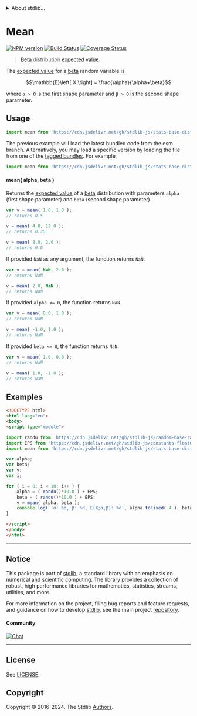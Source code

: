 <!--

@license Apache-2.0

Copyright (c) 2018 The Stdlib Authors.

Licensed under the Apache License, Version 2.0 (the "License");
you may not use this file except in compliance with the License.
You may obtain a copy of the License at

   http://www.apache.org/licenses/LICENSE-2.0

Unless required by applicable law or agreed to in writing, software
distributed under the License is distributed on an "AS IS" BASIS,
WITHOUT WARRANTIES OR CONDITIONS OF ANY KIND, either express or implied.
See the License for the specific language governing permissions and
limitations under the License.

-->


<details>
  <summary>
    About stdlib...
  </summary>
  <p>We believe in a future in which the web is a preferred environment for numerical computation. To help realize this future, we've built stdlib. stdlib is a standard library, with an emphasis on numerical and scientific computation, written in JavaScript (and C) for execution in browsers and in Node.js.</p>
  <p>The library is fully decomposable, being architected in such a way that you can swap out and mix and match APIs and functionality to cater to your exact preferences and use cases.</p>
  <p>When you use stdlib, you can be absolutely certain that you are using the most thorough, rigorous, well-written, studied, documented, tested, measured, and high-quality code out there.</p>
  <p>To join us in bringing numerical computing to the web, get started by checking us out on <a href="https://github.com/stdlib-js/stdlib">GitHub</a>, and please consider <a href="https://opencollective.com/stdlib">financially supporting stdlib</a>. We greatly appreciate your continued support!</p>
</details>

# Mean

[![NPM version][npm-image]][npm-url] [![Build Status][test-image]][test-url] [![Coverage Status][coverage-image]][coverage-url] <!-- [![dependencies][dependencies-image]][dependencies-url] -->

> [Beta][beta-distribution] distribution [expected value][expected-value].

<!-- Section to include introductory text. Make sure to keep an empty line after the intro `section` element and another before the `/section` close. -->

<section class="intro">

The [expected value][expected-value] for a [beta][beta-distribution] random variable is

<!-- <equation class="equation" label="eq:beta_expectation" align="center" raw="\mathbb{E}\left[ X \right] = \frac{\alpha}{\alpha+\beta}" alt="Expected value for a beta distribution."> -->

```math
\mathbb{E}\left[ X \right] = \frac{\alpha}{\alpha+\beta}
```

<!-- <div class="equation" align="center" data-raw-text="\mathbb{E}\left[ X \right] = \frac{\alpha}{\alpha+\beta}" data-equation="eq:beta_expectation">
    <img src="https://cdn.jsdelivr.net/gh/stdlib-js/stdlib@51534079fef45e990850102147e8945fb023d1d0/lib/node_modules/@stdlib/stats/base/dists/beta/mean/docs/img/equation_beta_expectation.svg" alt="Expected value for a beta distribution.">
    <br>
</div> -->

<!-- </equation> -->

where `α > 0` is the first shape parameter and `β > 0` is the second shape parameter.

</section>

<!-- /.intro -->

<!-- Package usage documentation. -->



<section class="usage">

## Usage

```javascript
import mean from 'https://cdn.jsdelivr.net/gh/stdlib-js/stats-base-dists-beta-mean@esm/index.mjs';
```
The previous example will load the latest bundled code from the esm branch. Alternatively, you may load a specific version by loading the file from one of the [tagged bundles](https://github.com/stdlib-js/stats-base-dists-beta-mean/tags). For example,

```javascript
import mean from 'https://cdn.jsdelivr.net/gh/stdlib-js/stats-base-dists-beta-mean@v0.2.0-esm/index.mjs';
```

#### mean( alpha, beta )

Returns the [expected value][expected-value] of a [beta][beta-distribution] distribution with parameters `alpha` (first shape parameter) and `beta` (second shape parameter).

```javascript
var v = mean( 1.0, 1.0 );
// returns 0.5

v = mean( 4.0, 12.0 );
// returns 0.25

v = mean( 8.0, 2.0 );
// returns 0.8
```

If provided `NaN` as any argument, the function returns `NaN`.

```javascript
var v = mean( NaN, 2.0 );
// returns NaN

v = mean( 2.0, NaN );
// returns NaN
```

If provided `alpha <= 0`, the function returns `NaN`.

```javascript
var v = mean( 0.0, 1.0 );
// returns NaN

v = mean( -1.0, 1.0 );
// returns NaN
```

If provided `beta <= 0`, the function returns `NaN`.

```javascript
var v = mean( 1.0, 0.0 );
// returns NaN

v = mean( 1.0, -1.0 );
// returns NaN
```

</section>

<!-- /.usage -->

<!-- Package usage notes. Make sure to keep an empty line after the `section` element and another before the `/section` close. -->

<section class="notes">

</section>

<!-- /.notes -->

<!-- Package usage examples. -->

<section class="examples">

## Examples

<!-- eslint no-undef: "error" -->

```html
<!DOCTYPE html>
<html lang="en">
<body>
<script type="module">

import randu from 'https://cdn.jsdelivr.net/gh/stdlib-js/random-base-randu@esm/index.mjs';
import EPS from 'https://cdn.jsdelivr.net/gh/stdlib-js/constants-float64-eps@esm/index.mjs';
import mean from 'https://cdn.jsdelivr.net/gh/stdlib-js/stats-base-dists-beta-mean@esm/index.mjs';

var alpha;
var beta;
var v;
var i;

for ( i = 0; i < 10; i++ ) {
    alpha = ( randu()*10.0 ) + EPS;
    beta = ( randu()*10.0 ) + EPS;
    v = mean( alpha, beta );
    console.log( 'α: %d, β: %d, E(X;α,β): %d', alpha.toFixed( 4 ), beta.toFixed( 4 ), v.toFixed( 4 ) );
}

</script>
</body>
</html>
```

</section>

<!-- /.examples -->

<!-- Section to include cited references. If references are included, add a horizontal rule *before* the section. Make sure to keep an empty line after the `section` element and another before the `/section` close. -->

<section class="references">

</section>

<!-- /.references -->

<!-- Section for related `stdlib` packages. Do not manually edit this section, as it is automatically populated. -->

<section class="related">

</section>

<!-- /.related -->

<!-- Section for all links. Make sure to keep an empty line after the `section` element and another before the `/section` close. -->


<section class="main-repo" >

* * *

## Notice

This package is part of [stdlib][stdlib], a standard library with an emphasis on numerical and scientific computing. The library provides a collection of robust, high performance libraries for mathematics, statistics, streams, utilities, and more.

For more information on the project, filing bug reports and feature requests, and guidance on how to develop [stdlib][stdlib], see the main project [repository][stdlib].

#### Community

[![Chat][chat-image]][chat-url]

---

## License

See [LICENSE][stdlib-license].


## Copyright

Copyright &copy; 2016-2024. The Stdlib [Authors][stdlib-authors].

</section>

<!-- /.stdlib -->

<!-- Section for all links. Make sure to keep an empty line after the `section` element and another before the `/section` close. -->

<section class="links">

[npm-image]: http://img.shields.io/npm/v/@stdlib/stats-base-dists-beta-mean.svg
[npm-url]: https://npmjs.org/package/@stdlib/stats-base-dists-beta-mean

[test-image]: https://github.com/stdlib-js/stats-base-dists-beta-mean/actions/workflows/test.yml/badge.svg?branch=v0.2.0
[test-url]: https://github.com/stdlib-js/stats-base-dists-beta-mean/actions/workflows/test.yml?query=branch:v0.2.0

[coverage-image]: https://img.shields.io/codecov/c/github/stdlib-js/stats-base-dists-beta-mean/main.svg
[coverage-url]: https://codecov.io/github/stdlib-js/stats-base-dists-beta-mean?branch=main

<!--

[dependencies-image]: https://img.shields.io/david/stdlib-js/stats-base-dists-beta-mean.svg
[dependencies-url]: https://david-dm.org/stdlib-js/stats-base-dists-beta-mean/main

-->

[chat-image]: https://img.shields.io/gitter/room/stdlib-js/stdlib.svg
[chat-url]: https://app.gitter.im/#/room/#stdlib-js_stdlib:gitter.im

[stdlib]: https://github.com/stdlib-js/stdlib

[stdlib-authors]: https://github.com/stdlib-js/stdlib/graphs/contributors

[umd]: https://github.com/umdjs/umd
[es-module]: https://developer.mozilla.org/en-US/docs/Web/JavaScript/Guide/Modules

[deno-url]: https://github.com/stdlib-js/stats-base-dists-beta-mean/tree/deno
[deno-readme]: https://github.com/stdlib-js/stats-base-dists-beta-mean/blob/deno/README.md
[umd-url]: https://github.com/stdlib-js/stats-base-dists-beta-mean/tree/umd
[umd-readme]: https://github.com/stdlib-js/stats-base-dists-beta-mean/blob/umd/README.md
[esm-url]: https://github.com/stdlib-js/stats-base-dists-beta-mean/tree/esm
[esm-readme]: https://github.com/stdlib-js/stats-base-dists-beta-mean/blob/esm/README.md
[branches-url]: https://github.com/stdlib-js/stats-base-dists-beta-mean/blob/main/branches.md

[stdlib-license]: https://raw.githubusercontent.com/stdlib-js/stats-base-dists-beta-mean/main/LICENSE

[beta-distribution]: https://en.wikipedia.org/wiki/Beta_distribution

[expected-value]: https://en.wikipedia.org/wiki/Expected_value

</section>

<!-- /.links -->

